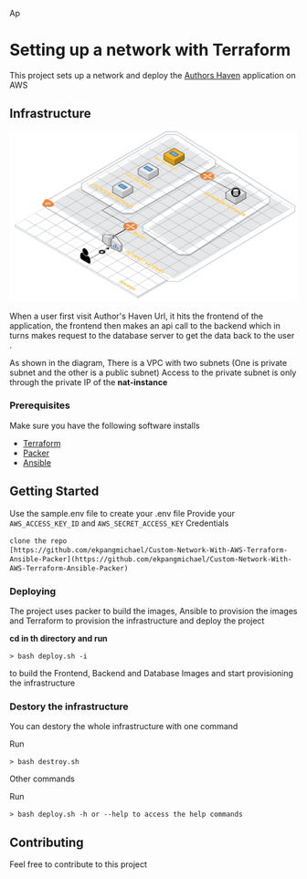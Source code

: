 
Ap
# Setting up a network with Terraform
This project sets up a network and deploy the <a href="https://github.com/andela/selene-ah-frontend">Authors Haven</a> application on AWS

## Infrastructure

<img src="images/infrastructure.png">

When a user first visit  Author's Haven Url, it hits the frontend of the application, the frontend then makes an api call to the backend which in turns makes request to the database server to get the data back to the user . 

As shown in the diagram, There is a VPC with two subnets (One is private subnet and the other is a public subnet)
Access to the private subnet is only through the private IP of the **nat-instance**

### Prerequisites

Make sure you have the following software installs

-   [Terraform](https://learn.hashicorp.com/terraform/getting-started/install.html)
- [Packer](https://packer.io/)
- [Ansible](https://www.ansible.com/)

## Getting Started

Use the sample.env file to create your .env file
Provide your `AWS_ACCESS_KEY_ID` and `AWS_SECRET_ACCESS_KEY` Credentials 

```
clone the repo
[https://github.com/ekpangmichael/Custom-Network-With-AWS-Terraform-Ansible-Packer](https://github.com/ekpangmichael/Custom-Network-With-AWS-Terraform-Ansible-Packer)
```
### Deploying

The project uses packer to build the images, Ansible to provision the images and Terraform to provision the infrastructure and deploy the project

**cd in th directory and run**
```
> bash deploy.sh -i
```
 to build the Frontend, Backend and Database Images and start provisioning the infrastructure 


### Destory the infrastructure

You can destory the whole infrastructure with one command

Run
```
> bash destroy.sh
```

Other commands

Run
```
> bash deploy.sh -h or --help to access the help commands
```

## Contributing

Feel free to contribute to this project
